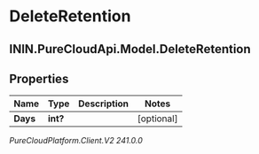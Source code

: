 # DeleteRetention

## ININ.PureCloudApi.Model.DeleteRetention

## Properties

|Name | Type | Description | Notes|
|------------ | ------------- | ------------- | -------------|
| **Days** | **int?** |  | [optional] |



_PureCloudPlatform.Client.V2 241.0.0_
